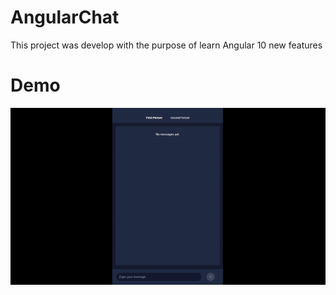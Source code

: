 # AngularChat

This project was develop with the purpose of learn Angular 10 new features

# Demo

![](./resource/angular-chat.gif)
